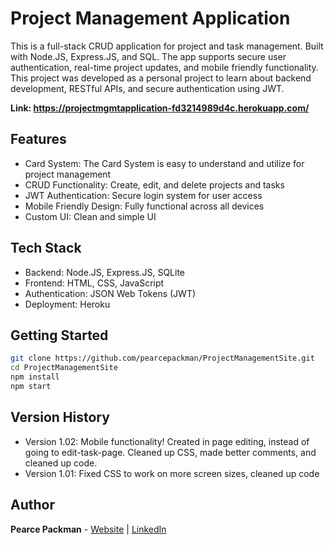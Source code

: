 # Project Management Application
This is a full-stack CRUD application for project and task management. Built with Node.JS, Express.JS, and SQL. The app supports secure user authentication, real-time project updates, and mobile friendly functionality. This project was developed as a personal project to learn about backend development, RESTful APIs, and secure authentication using JWT.  

**Link: https://projectmgmtapplication-fd3214989d4c.herokuapp.com/**

## Features
- Card System: The Card System is easy to understand and utilize for project management
- CRUD Functionality: Create, edit, and delete projects and tasks
- JWT Authentication: Secure login system for user access
- Mobile Friendly Design: Fully functional across all devices
- Custom UI: Clean and simple UI
## Tech Stack
- Backend: Node.JS, Express.JS, SQLite
- Frontend: HTML, CSS, JavaScript
- Authentication: JSON Web Tokens (JWT)
- Deployment: Heroku
## Getting Started
```bash
git clone https://github.com/pearcepackman/ProjectManagementSite.git
cd ProjectManagementSite
npm install
npm start
```
## Version History 
- Version 1.02: Mobile functionality! Created in page editing, instead of going to edit-task-page. Cleaned up CSS, made better comments, and cleaned up code. 
- Version 1.01: Fixed CSS to work on more screen sizes, cleaned up code
## Author
**Pearce Packman** - [Website](https://pearcepackman.com/) | [LinkedIn](https://www.linkedin.com/in/pearce-packman/)

